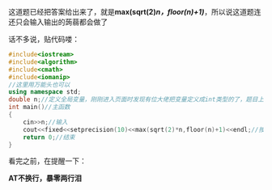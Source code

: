 这道题已经把答案给出来了，就是**max(sqrt(2)*n，floor(n)+1)***，所以说这道题连还只会输入输出的蒟蒻都会做了

话不多说，贴代码喽：
```cpp
#include<iostream>
#include<algorithm>
#include<cmath>
#include<iomanip>
//这里用万能头也可以
using namespace std;
double n;//定义全局变量，刚刚进入页面时发现有位大佬把变量定义成int类型的了，题目上说是实数了，应该用double类型
int main()//主函数
{
	cin>>n;//输入
	cout<<fixed<<setprecision(10)<<max(sqrt(2)*n,floor(n)+1)<<endl;//按照题目给的公式输出
	return 0;//结束
}
```
看完之前，在提醒一下：

**AT不换行，暴零两行泪**